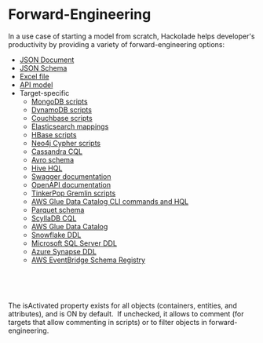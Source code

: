 # Forward-Engineering

In a use case of starting a model from scratch, Hackolade helps developer's productivity by providing a variety of forward-engineering options:

* [JSON Document](<JSONDocument.md>)
* [JSON Schema](<JSONSchema.md>)
* [Excel file](<Excelfile.md>)
* [API model](<APIModel.md>)
* Target-specific
  * [MongoDB scripts](<MongoDBscripts.md>)
  * [DynamoDB scripts](<DynamoDBscripts.md>)
  * [Couchbase scripts](<Couchbasescripts.md>)
  * [Elasticsearch mappings](<Elasticsearch1.md>)
  * [HBase scripts](<HBase1.md>)
  * [Neo4j Cypher scripts](<Neo4j1.md>)
  * [Cassandra CQL](<Cassandra1.md>)
  * [Avro schema](<Avroschema1.md>)
  * [Hive HQL](<ApacheHive1.md>)
  * [Swagger documentation](<Swaggerfile.md>)
  * [OpenAPI documentation](<OpenAPIfile.md>)
  * [TinkerPop Gremlin scripts](<TinkerPop1.md>)
  * [AWS Glue Data Catalog CLI commands and HQL](<AWSGlueDataCatalog1.md>)
  * [Parquet schema](<Parquetschema1.md>)
  * [ScyllaDB CQL](<ScyllaDBCQL.md>)
  * [AWS Glue Data Catalog](<AWSGlueDataCatalog1.md>)
  * [Snowflake DDL](<SnowflakeDDL.md>)
  * [Microsoft SQL Server DDL](<SQLServerDDL.md>)
  * [Azure Synapse DDL](<SynapseDDL.md>)
  * [AWS EventBridge Schema Registry](<EventBridge1.md>)

&nbsp;

&nbsp;

The isActivated property exists for all objects (containers, entities, and attributes), and is ON by default.&nbsp; If unchecked, it allows to comment (for targets that allow commenting in scripts) or to filter objects in forward-engineering.

&nbsp;

